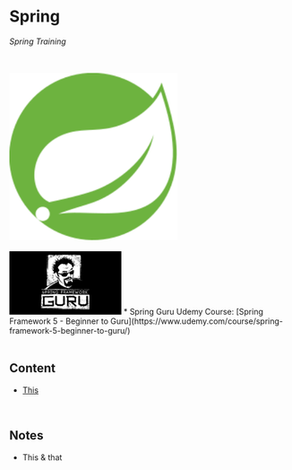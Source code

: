 # Spring
*Spring Training*

<br>
<br>

<img src="./resources/spring-icon.svg" alt="Spring Logo" width=300>

<br>
<br>

<img src="./resources/spring-guru.png" alt="Spring Guru" width=200>
* Spring Guru Udemy Course: [Spring Framework 5 - Beginner to Guru](https://www.udemy.com/course/spring-framework-5-beginner-to-guru/)

<br>
<br>

## Content
* [This](./content/this.md)

<br>

## Notes
* This & that